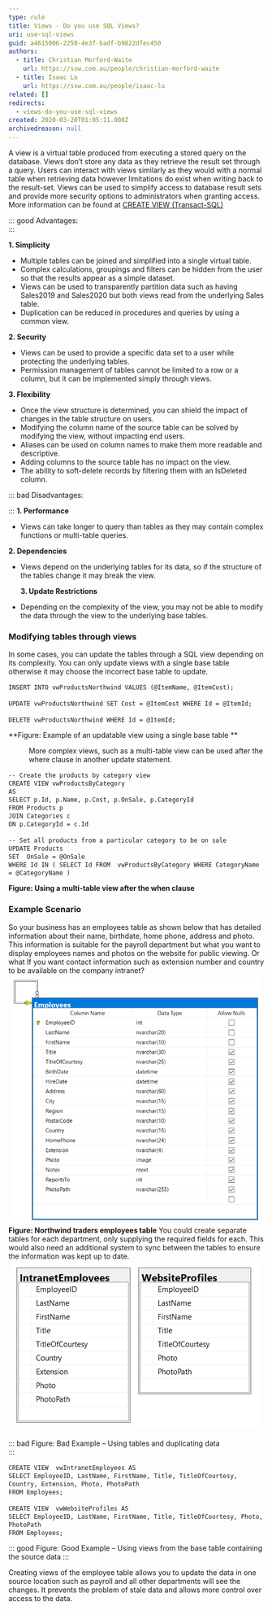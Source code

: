 ```yaml
---
type: rule
title: Views - Do you use SQL Views?
uri: use-sql-views
guid: a4615006-2250-4e3f-badf-b9822dfec450
authors:
  - title: Christian Morford-Waite
    url: https://ssw.com.au/people/christian-morford-waite
  - title: Isaac Lu
    url: https://ssw.com.au/people/isaac-lu
related: []
redirects:
  - views-do-you-use-sql-views
created: 2020-03-20T01:05:11.000Z
archivedreason: null
---
```


A view is a virtual table produced from executing a stored query on the database. Views don’t store any data as they retrieve the result set through a query. Users can interact with views similarly as they would with a normal table when retrieving data however limitations do exist when writing back to the result-set. Views can be used to simplify access to database result sets and provide more security options to administrators when granting access. More information can be found at [CREATE VIEW (Transact-SQL)](https://docs.microsoft.com/en-us/sql/t-sql/statements/create-view-transact-sql?view=sql-server-ver15)



<!--endintro-->


::: good
Advantages:  
:::

**1. Simplicity**

* Multiple tables can be joined and simplified into a single virtual table.
* Complex calculations, groupings and filters can be hidden from the user so that the results appear as a simple dataset.
* Views can be used to transparently partition data such as having Sales2019 and Sales2020 but both views read from the underlying Sales table.
* Duplication can be reduced in procedures and queries by using a common view.

 
 **2. Security** 

* Views can be used to provide a specific data set to a user while protecting the underlying tables.
* Permission management of tables cannot be limited to a row or a column, but it can be implemented simply through views.

 
 **3. Flexibility** 

* Once the view structure is determined, you can shield the impact of changes in the table structure on users.
* Modifying the column name of the source table can be solved by modifying the view, without impacting end users.
* Aliases can be used on column names to make them more readable and descriptive.
* Adding columns to the source table has no impact on the view.
* The ability to soft-delete records by filtering them with an IsDeleted column.






::: bad
Disadvantages:

:::
 **1. Performance** 

* Views can take longer to query than tables as they may contain complex functions or multi-table queries.

  

  

 **2. Dependencies** 

* Views depend on the underlying tables for its data, so if the structure of the tables change it may break the view.

  **3. Update Restrictions** 

* Depending on the complexity of the view, you may not be able to modify the data through the view to the underlying base tables.

  



### Modifying tables through views

In some cases, you can update the tables through a SQL view depending on its complexity. 
You can only update views with a single base table otherwise it may choose the incorrect base table to update.




```
INSERT INTO vwProductsNorthwind VALUES (@ItemName, @ItemCost);

UPDATE vwProductsNorthwind SET Cost = @ItemCost WHERE Id = @ItemId;

DELETE vwProductsNorthwind WHERE Id = @ItemId;
```


 **Figure: Example of an updatable view using a single base table
** <dd><p class="ssw15-rteElement-P">More complex views, such as a multi-table view can be used after the where clause in another update statement.</p></dd>


```
-- Create the products by category view
CREATE VIEW vwProductsByCategory
AS
SELECT p.Id, p.Name, p.Cost, p.OnSale, p.CategoryId
FROM Products p
JOIN Categories c
ON p.CategoryId = c.Id

-- Set all products from a particular category to be on sale
UPDATE Products
SET  OnSale = @OnSale
WHERE Id IN ( SELECT Id FROM  vwProductsByCategory WHERE CategoryName = @CategoryName )
```


 **Figure: Using a multi-table view after the when clause** 
### Example Scenario


So your business has an employees table as shown below that has detailed information about their name, birthdate, home phone, address and photo. This information is suitable for the payroll department but what you want to display employees names and photos on the website for public viewing. Or what If you want contact information such as extension number and country to be available on the company intranet?
<img src="ViewsSqlEmployeesTable.png" alt="ViewsSqlEmployeesTable.png" style="margin:5px;width:491px;height:481px;">
 **Figure: Northwind traders employees table** 
You could create separate tables for each department, only supplying the required fields for each. 
This would also need an additional system to sync between the tables to ensure the information was kept up to date.
<img src="ViewsSqlTables.png" alt="ViewsSqlTables.png" style="margin:5px;">

::: bad
Figure: Bad Example – Using tables and duplicating data  
:::



```
CREATE VIEW  vwIntranetEmployees AS  
SELECT EmployeeID, LastName, FirstName, Title, TitleOfCourtesy, Country, Extension, Photo, PhotoPath   
FROM Employees;  

CREATE VIEW  vwWebsiteProfiles AS  
SELECT EmployeeID, LastName, FirstName, Title, TitleOfCourtesy, Photo, PhotoPath
FROM Employees;
```




::: good
Figure: Good Example – Using views from the base table containing the source data
:::

Creating views of the employee table allows you to update the data in one source location such as payroll and all other departments will see the changes. It prevents the problem of stale data and allows more control over access to the data.
